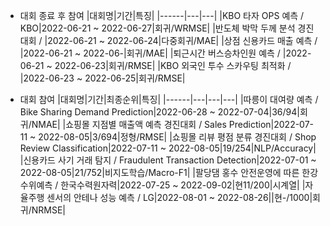 - 대회 종료 후 참여
|대회명|기간|특징|
|------|---|---|
|KBO 타자 OPS 예측 / KBO|2022-06-21 ~ 2022-06-27|회귀/WRMSE|
|반도체 박막 두께 분석 경진대회 / |2022-06-21 ~ 2022-06-24|다중회귀/MAE|
|상점 신용카드 매출 예측 / |2022-06-21 ~ 2022-06-|회귀/MAE|
|퇴근시간 버스승차인원 예측 / |2022-06-21 ~ 2022-06-23|회귀/RMSE|
|KBO 외국인 투수 스카우팅 최적화 / |2022-06-23 ~ 2022-06-25|회귀/RMSE|

  
- 대회 참여
|대회명|기간|최종순위|특징|
|------|---|---|---|
|따릉이 대여량 예측 / Bike Sharing Demand Prediction|2022-06-28 ~ 2022-07-04|36/94|회귀/NMAE|
|쇼핑몰 지점별 매출액 예측 경진대회 / Sales Prediction|2022-07-11 ~ 2022-08-05|3/694|정형/RMSE|
|쇼핑몰 리뷰 평점 분류 경진대회 / Shop Review Classification|2022-07-11 ~ 2022-08-05|19/254|NLP/Accuracy|
|신용카드 사기 거래 탐지 / Fraudulent Transaction Detection|2022-07-01 ~ 2022-08-05|21/752|비지도학습/Macro-F1|
|팔당댐 홍수 안전운영에 따른 한강 수위예측 / 한국수력원자력|2022-07-25 ~ 2022-09-02|현11/200|시계열|
|자율주행 센서의 안테나 성능 예측 / LG|2022-08-01 ~ 2022-08-26||현-/1000|회귀/NRMSE|

